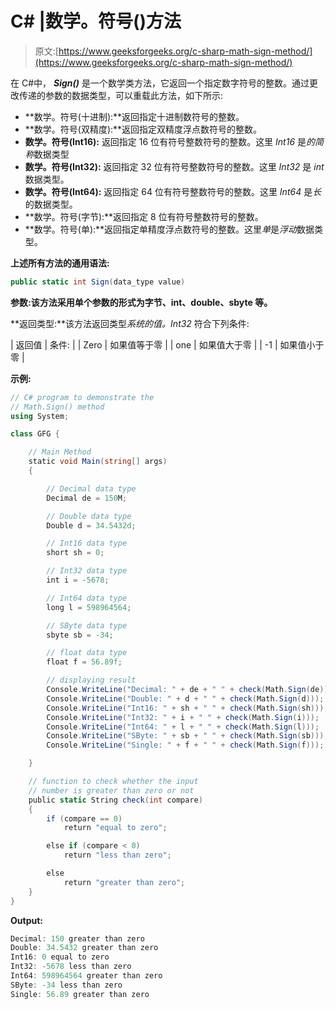 # C# |数学。符号()方法

> 原文:[https://www.geeksforgeeks.org/c-sharp-math-sign-method/](https://www.geeksforgeeks.org/c-sharp-math-sign-method/)

在 C#中， ***Sign()*** 是一个数学类方法，它返回一个指定数字符号的整数。通过更改传递的参数的数据类型，可以重载此方法，如下所示:

*   **数学。符号(十进制):**返回指定十进制数符号的整数。
*   **数学。符号(双精度):**返回指定双精度浮点数符号的整数。
*   **数学。符号(Int16):** 返回指定 16 位有符号整数符号的整数。这里 *Int16* 是*的简称*数据类型
*   **数学。符号(Int32):** 返回指定 32 位有符号整数符号的整数。这里 *Int32* 是 *int* 数据类型。
*   **数学。符号(Int64):** 返回指定 64 位有符号整数符号的整数。这里 *Int64* 是*长*的数据类型。
*   **数学。符号(字节):**返回指定 8 位有符号整数符号的整数。
*   **数学。符号(单):**返回指定单精度浮点数符号的整数。这里*单*是*浮动*数据类型。

**上述所有方法的通用语法:**

```cs
public static int Sign(data_type value)

```

**参数:**该方法采用单个参数的形式为**字节、int、double、sbyte 等。**

**返回类型:**该方法返回类型*系统的值。Int32* 符合下列条件:

| 返回值 | 条件: |
| Zero | 如果值等于零 |
| one | 如果值大于零 |
| -1 | 如果值小于零 |

**示例:**

```cs
// C# program to demonstrate the 
// Math.Sign() method
using System;

class GFG {

    // Main Method
    static void Main(string[] args)
    {

        // Decimal data type
        Decimal de = 150M;

        // Double data type
        Double d = 34.5432d;

        // Int16 data type
        short sh = 0;

        // Int32 data type
        int i = -5678;

        // Int64 data type
        long l = 598964564;

        // SByte data type
        sbyte sb = -34;

        // float data type
        float f = 56.89f;

        // displaying result
        Console.WriteLine("Decimal: " + de + " " + check(Math.Sign(de)));
        Console.WriteLine("Double: " + d + " " + check(Math.Sign(d)));
        Console.WriteLine("Int16: " + sh + " " + check(Math.Sign(sh)));
        Console.WriteLine("Int32: " + i + " " + check(Math.Sign(i)));
        Console.WriteLine("Int64: " + l + " " + check(Math.Sign(l)));
        Console.WriteLine("SByte: " + sb + " " + check(Math.Sign(sb)));
        Console.WriteLine("Single: " + f + " " + check(Math.Sign(f)));

    }

    // function to check whether the input 
    // number is greater than zero or not
    public static String check(int compare)
    {
        if (compare == 0)
            return "equal to zero";

        else if (compare < 0)
            return "less than zero";

        else
            return "greater than zero";
    }
}
```

**Output:**

```cs
Decimal: 150 greater than zero
Double: 34.5432 greater than zero
Int16: 0 equal to zero
Int32: -5678 less than zero
Int64: 598964564 greater than zero
SByte: -34 less than zero
Single: 56.89 greater than zero

```